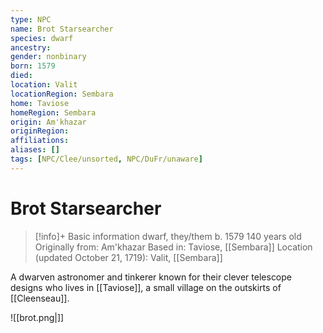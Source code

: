```yaml
---
type: NPC
name: Brot Starsearcher
species: dwarf
ancestry: 
gender: nonbinary
born: 1579
died: 
location: Valit
locationRegion: Sembara
home: Taviose
homeRegion: Sembara
origin: Am'khazar
originRegion:
affiliations: 
aliases: []
tags: [NPC/Clee/unsorted, NPC/DuFr/unaware]
---
```


# Brot Starsearcher
>[!info]+ Basic information
>dwarf, they/them
>b. 1579
>140 years old
>Originally from: Am'khazar
>Based in: Taviose, [[Sembara]]
>Location (updated October 21, 1719): Valit, [[Sembara]]

A dwarven astronomer and tinkerer known for their clever telescope designs who lives in [[Taviose]], a small village on the outskirts of [[Cleenseau]]. 

![[brot.png|]]  